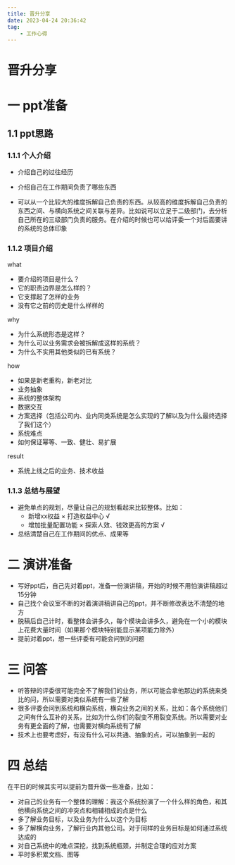 ```yaml
---
title: 晋升分享
date: 2023-04-24 20:36:42
tag:
    - 工作心得
---
```


# 晋升分享

# 一 ppt准备

## 1.1 ppt思路

### 1.1.1 个人介绍

- 介绍自己的过往经历

- 介绍自己在工作期间负责了哪些东西

- 可以从一个比较大的维度拆解自己负责的东西。从较高的维度拆解自己负责的东西之间、与横向系统之间关联与差异。比如说可以立足于二级部门，去分析自己所在的三级部门负责的服务。在介绍的时候也可以给评委一个对后面要讲的系统的总体印象


### 1.1.2 项目介绍

what

- 要介绍的项目是什么？
- 它的职责边界是怎么样的？
- 它支撑起了怎样的业务
- 没有它之前的历史是什么样样的


why

- 为什么系统形态是这样？
- 为什么可以业务需求会被拆解成这样的系统？
- 为什么不实用其他类似的已有系统？

how

* 如果是新老重构，新老对比
* 业务抽象
* 系统的整体架构
* 数据交互
* 方案选择（包括公司内、业内同类系统是怎么实现的了解以及为什么最终选择了我们这个）
* 系统难点
* 如何保证幂等、一致、健壮、易扩展

result

- 系统上线之后的业务、技术收益

### 1.1.3 总结与展望

- 避免单点的规划，尽量让自己的规划看起来比较整体。比如：
  - 新增xx权益 ×  打造权益中心 √
  - 增加批量配置功能 ×  探索人效、钱效更高的方案 √
- 总结清楚自己在工作期间的优点、成果等

# 二 演讲准备

- 写好ppt后，自己先对着ppt，准备一份演讲稿，开始的时候不用怕演讲稿超过15分钟
- 自己找个会议室不断的对着演讲稿讲自己的ppt，并不断修改表达不清楚的地方
- 脱稿后自己计时，看整体会讲多久，每个模块会讲多久，避免在一个小的模块上花费大量时间（如果那个模块特别能显示某项能力除外）
- 提前对着ppt，想一些评委有可能会问到的问题

# 三 问答

- 听答辩的评委很可能完全不了解我们的业务，所以可能会拿他那边的系统来类比的问，所以需要对类似系统有一些了解
- 很多评委会问到系统和横向系统，横向业务之间的关系，比如：各个系统他们之间有什么互补的关系，比如为什么你们的裂变不用裂变系统。所以需要对业务有更全面的了解，也需要对横向系统有了解
- 技术上也要考虑好，有没有什么可以共通、抽象的点，可以抽象到一起的

# 四 总结

在平日的时候其实可以提前为晋升做一些准备，比如：

- 对自己的业务有一个整体的理解：我这个系统扮演了一个什么样的角色，和其他横向系统之间的冲突点和相辅相成的点是什么
- 多了解业务目标，以及业务为什么以这个为目标
- 多了解横向业务，了解行业内其他公司。对于同样的业务目标是如何通过系统达成的
- 对自己系统中的难点深挖，找到系统瓶颈，并制定合理的应对方案
- 平时多积累文档、图等
